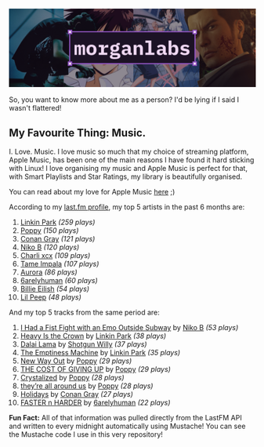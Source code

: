 [![GitHub Profile README banner that reads "morganlabs"](./.github/assets/banner_knowmore.png)](https://morganlabs.dev)

So, you want to know more about me as a person? I'd be lying if I said I wasn't
flattered!

## My Favourite Thing: Music.

I. Love. Music. I love music so much that my choice of streaming platform, Apple
Music, has been one of the main reasons I have found it hard sticking with
Linux! I love organising my music and Apple Music is perfect for that, with
Smart Playlists and Star Ratings, my library is beautifully organised.

You can read about my love for Apple Music
[here](https://www.morganlabs.dev/blog/why-i-love-apple-music) ;)

According to my [last.fm profile](https://last.fm/user/morganlabs), my top 5
artists in the past 6 months are:

1. [Linkin Park](https://www.last.fm/music/Linkin+Park) *(259 plays)*
2. [Poppy](https://www.last.fm/music/Poppy) *(150 plays)*
3. [Conan Gray](https://www.last.fm/music/Conan+Gray) *(121 plays)*
4. [Niko B](https://www.last.fm/music/Niko+B) *(120 plays)*
5. [Charli xcx](https://www.last.fm/music/Charli+xcx) *(109 plays)*
6. [Tame Impala](https://www.last.fm/music/Tame+Impala) *(107 plays)*
7. [Aurora](https://www.last.fm/music/Aurora) *(86 plays)*
8. [6arelyhuman](https://www.last.fm/music/6arelyhuman) *(60 plays)*
9. [Billie Eilish](https://www.last.fm/music/Billie+Eilish) *(54 plays)*
10. [Lil Peep](https://www.last.fm/music/Lil+Peep) *(48 plays)*

And my top 5 tracks from the same period are:

1. [I Had a Fist Fight with an Emo Outside Subway](https://www.last.fm/music/Niko+B/_/I+Had+a+Fist+Fight+with+an+Emo+Outside+Subway) by [Niko B](https://www.last.fm/music/Niko+B) *(53 plays)*
2. [Heavy Is the Crown](https://www.last.fm/music/Linkin+Park/_/Heavy+Is+the+Crown) by [Linkin Park](https://www.last.fm/music/Linkin+Park) *(38 plays)*
3. [Dalai Lama](https://www.last.fm/music/Shotgun+Willy/_/Dalai+Lama) by [Shotgun Willy](https://www.last.fm/music/Shotgun+Willy) *(37 plays)*
4. [The Emptiness Machine](https://www.last.fm/music/Linkin+Park/_/The+Emptiness+Machine) by [Linkin Park](https://www.last.fm/music/Linkin+Park) *(35 plays)*
5. [New Way Out](https://www.last.fm/music/Poppy/_/New+Way+Out) by [Poppy](https://www.last.fm/music/Poppy) *(29 plays)*
6. [THE COST OF GIVING UP](https://www.last.fm/music/Poppy/_/THE+COST+OF+GIVING+UP) by [Poppy](https://www.last.fm/music/Poppy) *(29 plays)*
7. [Crystalized](https://www.last.fm/music/Poppy/_/Crystalized) by [Poppy](https://www.last.fm/music/Poppy) *(28 plays)*
8. [they’re all around us](https://www.last.fm/music/Poppy/_/they%E2%80%99re+all+around+us) by [Poppy](https://www.last.fm/music/Poppy) *(28 plays)*
9. [Holidays](https://www.last.fm/music/Conan+Gray/_/Holidays) by [Conan Gray](https://www.last.fm/music/Conan+Gray) *(27 plays)*
10. [FASTER n HARDER](https://www.last.fm/music/6arelyhuman/_/FASTER+n+HARDER) by [6arelyhuman](https://www.last.fm/music/6arelyhuman) *(22 plays)*

**Fun Fact:** All of that information was pulled directly from the LastFM API
and written to every midnight automatically using Mustache! You can see the
Mustache code I use in this very repository!
